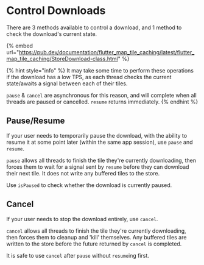 # Control Downloads

There are 3 methods available to control a download, and 1 method to check the download's current state.

{% embed url="https://pub.dev/documentation/flutter_map_tile_caching/latest/flutter_map_tile_caching/StoreDownload-class.html" %}

{% hint style="info" %}
It may take some time to perform these operations if the download has a low TPS, as each thread checks the current state/awaits a signal between each of their tiles.

`pause` & `cancel` are asynchronous for this reason, and will complete when all threads are paused or cancelled. `resume` returns immediately.
{% endhint %}

## Pause/Resume

If your user needs to temporarily pause the download, with the ability to resume it at some point later (within the same app session), use `pause` and `resume`.

`pause` allows all threads to finish the tile they're currently downloading, then forces them to wait for a signal sent by `resume` before they can download their next tile. It does not write any buffered tiles to the store.

Use `isPaused` to check whether the download is currently paused.

## Cancel

If your user needs to stop the download entirely, use `cancel`.

`cancel` allows all threads to finish the tile they're currently downloading, then forces them to cleanup and 'kill' themselves. Any buffered tiles are written to the store before the future returned by `cancel` is completed.

It is safe to use `cancel` after `pause` without `resume`ing first.
